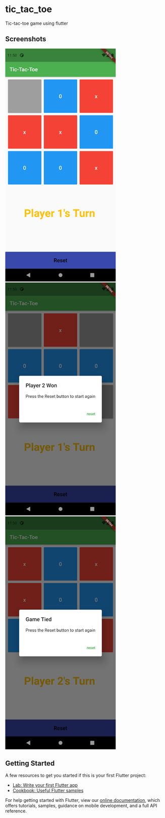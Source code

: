 # tic_tac_toe

Tic-tac-toe game using flutter

## Screenshots

<p>
  <img src="./Screenshots/1.png" width="350" title="SS1"> 
  <img src="./Screenshots/2.png" width="350" title="SS2">
  <img src="./Screenshots/3.png" width="350" title="SS3"> 
</p>

## Getting Started

A few resources to get you started if this is your first Flutter project:

- [Lab: Write your first Flutter app](https://flutter.dev/docs/get-started/codelab)
- [Cookbook: Useful Flutter samples](https://flutter.dev/docs/cookbook)

For help getting started with Flutter, view our
[online documentation](https://flutter.dev/docs), which offers tutorials,
samples, guidance on mobile development, and a full API reference.
